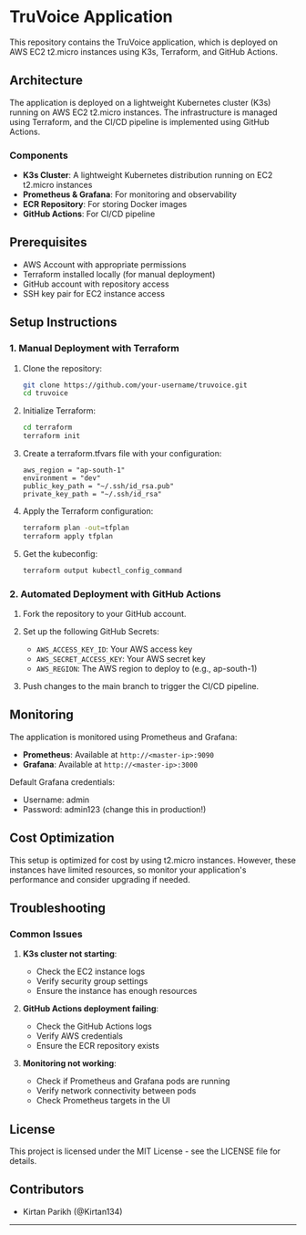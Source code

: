 # TruVoice Application

This repository contains the TruVoice application, which is deployed on AWS EC2 t2.micro instances using K3s, Terraform, and GitHub Actions.

## Architecture

The application is deployed on a lightweight Kubernetes cluster (K3s) running on AWS EC2 t2.micro instances. The infrastructure is managed using Terraform, and the CI/CD pipeline is implemented using GitHub Actions.

### Components

- **K3s Cluster**: A lightweight Kubernetes distribution running on EC2 t2.micro instances
- **Prometheus & Grafana**: For monitoring and observability
- **ECR Repository**: For storing Docker images
- **GitHub Actions**: For CI/CD pipeline

## Prerequisites

- AWS Account with appropriate permissions
- Terraform installed locally (for manual deployment)
- GitHub account with repository access
- SSH key pair for EC2 instance access

## Setup Instructions

### 1. Manual Deployment with Terraform

1. Clone the repository:
   ```bash
   git clone https://github.com/your-username/truvoice.git
   cd truvoice
   ```

2. Initialize Terraform:
   ```bash
   cd terraform
   terraform init
   ```

3. Create a terraform.tfvars file with your configuration:
   ```hcl
   aws_region = "ap-south-1"
   environment = "dev"
   public_key_path = "~/.ssh/id_rsa.pub"
   private_key_path = "~/.ssh/id_rsa"
   ```

4. Apply the Terraform configuration:
   ```bash
   terraform plan -out=tfplan
   terraform apply tfplan
   ```

5. Get the kubeconfig:
   ```bash
   terraform output kubectl_config_command
   ```

### 2. Automated Deployment with GitHub Actions

1. Fork the repository to your GitHub account.

2. Set up the following GitHub Secrets:
   - `AWS_ACCESS_KEY_ID`: Your AWS access key
   - `AWS_SECRET_ACCESS_KEY`: Your AWS secret key
   - `AWS_REGION`: The AWS region to deploy to (e.g., ap-south-1)

3. Push changes to the main branch to trigger the CI/CD pipeline.

## Monitoring

The application is monitored using Prometheus and Grafana:

- **Prometheus**: Available at `http://<master-ip>:9090`
- **Grafana**: Available at `http://<master-ip>:3000`

Default Grafana credentials:
- Username: admin
- Password: admin123 (change this in production!)

## Cost Optimization

This setup is optimized for cost by using t2.micro instances. However, these instances have limited resources, so monitor your application's performance and consider upgrading if needed.

## Troubleshooting

### Common Issues

1. **K3s cluster not starting**:
   - Check the EC2 instance logs
   - Verify security group settings
   - Ensure the instance has enough resources

2. **GitHub Actions deployment failing**:
   - Check the GitHub Actions logs
   - Verify AWS credentials
   - Ensure the ECR repository exists

3. **Monitoring not working**:
   - Check if Prometheus and Grafana pods are running
   - Verify network connectivity between pods
   - Check Prometheus targets in the UI

## License

This project is licensed under the MIT License - see the LICENSE file for details.

## Contributors

- Kirtan Parikh (@Kirtan134)
---

